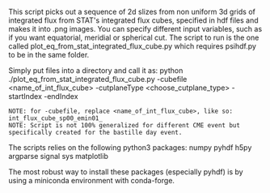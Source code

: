 This script picks out a sequence of 2d slizes from non uniform 3d grids of integrated flux from STAT's integrated flux cubes, specified in hdf files and makes it into .png images. 
You can specify different input variables, such as if you want equatorial, meridial or spherical cut. 
The script to run is the one called plot_eq_from_stat_integrated_flux_cube.py which requires psihdf.py to be in the same folder.

Simply put files into a directory and call it as:
python ./plot_eq_from_stat_integrated_flux_cube.py -cubefile <name_of_int_flux_cube> -cutplaneType <choose_cutplane_type> -startIndex <index> -endIndex <index> 

	NOTE: for -cubefile, replace <name_of_int_flux_cube>, like so: int_flux_cube_sp00_emin01_
	NOTE: Script is not 100% generalized for different CME event but specifically created for the bastille day event.

The scripts relies on the following python3 packages:
numpy
pyhdf
h5py
argparse
signal
sys
matplotlib

The most robust way to install these packages (especially pyhdf) is by using a miniconda environment with conda-forge.
